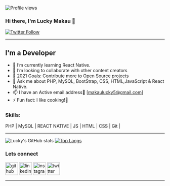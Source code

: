 ![Profile views](https://gpvc.arturio.dev/makaulucky)


### Hi there, I'm Lucky Makau 👋  
[![Twitter Follow](https://img.shields.io/twitter/follow/makaulucky?color=1DA1F2&logo=twitter&style=for-the-badge)](https://twitter.com/intent/follow?original_referer=https%3A%2F%2Fgithub.com%2Fmakauluckyr&screen_name=makaulucky)
<hr>

## I'm a Developer

- 🌱 I’m currently learning React Native.
- 👯 I’m looking to collaborate with other content creators
- 🥅 2021 Goals: Contribute more to Open Source projects
- 💬 Ask me about PHP, MySQL, BootStrap, CSS, HTML,JavaScript & React Native.
- 📫 I have an Active email address🤣 [makaulucky5@gmail.com]
- ⚡ Fun fact: I like cooking!🤣

### Skills: 
PHP | MySQL | REACT NATIVE | JS | HTML | CSS | Git |

<hr>

![Lucky's GitHub stats](https://github-readme-stats.vercel.app/api?username=makaulucky&show_icons=true&theme=radical)
[![Top Langs](https://github-readme-stats.vercel.app/api/top-langs/?username=makaulucky&layout=compact)](https://github.com/makaulucky/github-readme-stats)  


### Lets connect

[<img src='https://cdn.jsdelivr.net/npm/simple-icons@3.0.1/icons/github.svg' alt='github' height='40'>](https://github.com/makaulucky)  [<img src='https://cdn.jsdelivr.net/npm/simple-icons@3.0.1/icons/linkedin.svg' alt='linkedin' height='40'>](https://www.linkedin.com/in/makaulucky/)  [<img src='https://cdn.jsdelivr.net/npm/simple-icons@3.0.1/icons/instagram.svg' alt='instagram' height='40'>](https://www.instagram.com/its_makaujr/)  [<img src='https://cdn.jsdelivr.net/npm/simple-icons@3.0.1/icons/twitter.svg' alt='twitter' height='40'>](https://twitter.com/makaulucky) 


<hr>
